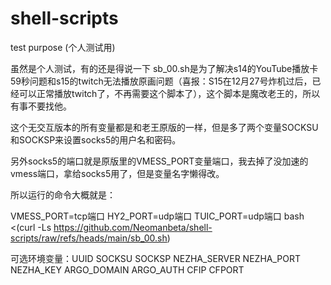 # shell-scripts
test purpose (个人测试用)

虽然是个人测试，有的还是得说一下
sb_00.sh是为了解决s14的YouTube播放卡59秒问题和s15的twitch无法播放原画问题（喜报：S15在12月27号炸机过后，已经可以正常播放twitch了，不再需要这个脚本了），这个脚本是魔改老王的，所以有事不要找他。

这个无交互版本的所有变量都是和老王原版的一样，但是多了两个变量SOCKSU和SOCKSP来设置socks5的用户名和密码。

另外socks5的端口就是原版里的VMESS_PORT变量端口，我去掉了没加速的vmess端口，拿给socks5用了，但是变量名字懒得改。

所以运行的命令大概就是：

VMESS_PORT=tcp端口 HY2_PORT=udp端口 TUIC_PORT=udp端口 bash <(curl -Ls https://github.com/Neomanbeta/shell-scripts/raw/refs/heads/main/sb_00.sh)

可选环境变量：UUID SOCKSU SOCKSP NEZHA_SERVER NEZHA_PORT NEZHA_KEY ARGO_DOMAIN ARGO_AUTH CFIP CFPORT
